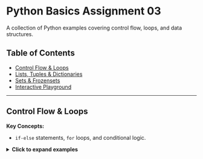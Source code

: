 # Python Basics Assignment 03

A collection of Python examples covering control flow, loops, and data structures.

## Table of Contents
- [Control Flow & Loops](#control-flow--loops)
- [Lists, Tuples & Dictionaries](#lists-tuples--dictionaries)
- [Sets & Frozensets](#sets--frozensets)
- [Interactive Playground](#interactive-playground)

---

## Control Flow & Loops

**Key Concepts:**  
- `if-else` statements, `for` loops, and conditional logic.

<details>
  <summary><strong>Click to expand examples</strong></summary>

  **Examples:**  
  1. **Voting Eligibility Check**: Uses `if-else` to determine voting eligibility based on age.
  2. **Grade Assignment**: Uses `if-elif-else` inside a loop to assign grades to scores.
  3. **Simple Loop**: Iterates 5 times with `range()`.

  ```python
  # Voting Eligibility Check Example
  age = int(input("Enter your age: "))
  if age >= 18:
      print("You are eligible to vote.")
  else:
      print("You are not eligible to vote.")
  
  # Grade Assignment Example
  scores = [88, 76, 92, 67, 85]
  for score in scores:
      if score >= 90:
          grade = 'A'
      elif score >= 80:
          grade = 'B'
      elif score >= 70:
          grade = 'C'
      else:
          grade = 'D'
      print(f"Score: {score}, Grade: {grade}")
  
  # Simple Loop Example
  for i in range(5):
      print(f"Iteration {i+1}")
